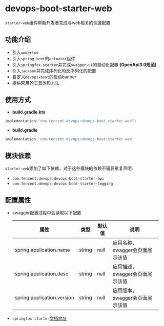 # devops-boot-starter-web

`starter-web`组件帮助开发者完成与web相关的快速配置

## 功能介绍
- 引入`undertow`
- 引入`spring-boot`的`actuator`组件
- 引入`springfox-starter`并完成`swagger-ui`的自动化配置 **(OpenApi3.0规范)**
- 引入`jackson`并完成序列化和反序列化的配置
- 自定义`devops-boot`的启动banner
- 提供常用的工具类和方法


## 使用方式
- **build.gradle.kts**

```kotlin
implementation("com.tencent.devops:devops-boot-starter-web")
```

- **build.gradle**

```groovy
implementation 'com.tencent.devops:devops-boot-starter-web'
```

## 模块依赖
`starter-web`添加了如下依赖，对于这些模块的依赖不需要重复声明:
- `com.tencent.devops:devops-boot-starter-api`
- `com.tencent.devops:devops-boot-starter-logging`

## 配置属性

- swagger配置过程中会读取以下配置

  | 属性               | 类型    | 默认值 | 说明               |
    | ------------------ | ------- | ------ | ------------------ |
  | spring.application.name  | string | null  | 应用名称，swagger会页面展示该值 |
  | spring.application.desc  | string | null  | 应用描述，swagger会页面展示该值 |
  | spring.application.version  | string | null  | 应用版本，swagger会页面展示该值 |

- `springfox starter`[文档地址](http://springfox.github.io/springfox/docs/current/)
